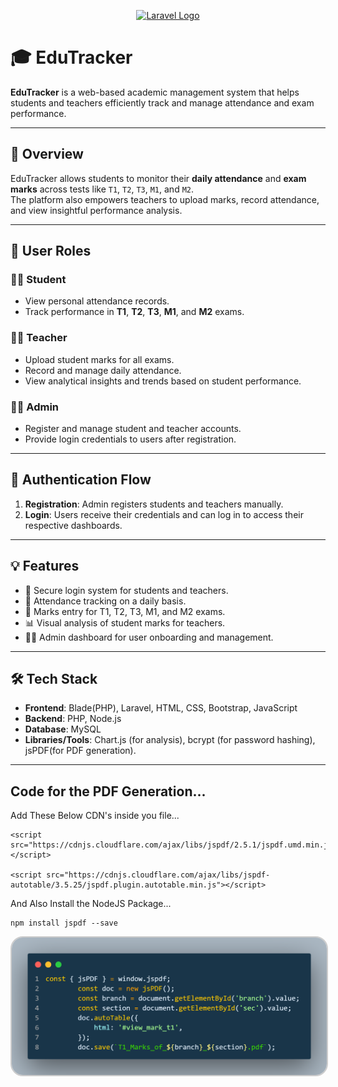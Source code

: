 <p align="center"><a href="https://laravel.com" target="_blank"><img src="https://raw.githubusercontent.com/laravel/art/master/logo-lockup/5%20SVG/2%20CMYK/1%20Full%20Color/laravel-logolockup-cmyk-red.svg" width="400" alt="Laravel Logo"></a></p>


# 🎓 EduTracker

**EduTracker** is a web-based academic management system that helps students and teachers efficiently track and manage attendance and exam performance.

---

## 📌 Overview

EduTracker allows students to monitor their **daily attendance** and **exam marks** across tests like `T1`, `T2`, `T3`, `M1`, and `M2`.  
The platform also empowers teachers to upload marks, record attendance, and view insightful performance analysis.

---

## 👥 User Roles

### 🧑‍🎓 Student
- View personal attendance records.
- Track performance in **T1**, **T2**, **T3**, **M1**, and **M2** exams.

### 👨‍🏫 Teacher
- Upload student marks for all exams.
- Record and manage daily attendance.
- View analytical insights and trends based on student performance.

### 👨‍💼 Admin
- Register and manage student and teacher accounts.
- Provide login credentials to users after registration.

---

## 🔐 Authentication Flow

1. **Registration**: Admin registers students and teachers manually.
2. **Login**: Users receive their credentials and can log in to access their respective dashboards.

---

## 💡 Features

- 🔐 Secure login system for students and teachers.
- 📅 Attendance tracking on a daily basis.
- 📝 Marks entry for T1, T2, T3, M1, and M2 exams.
- 📊 Visual analysis of student marks for teachers.
- 👨‍💼 Admin dashboard for user onboarding and management.

---

## 🛠️ Tech Stack

- **Frontend**: Blade(PHP), Laravel, HTML, CSS, Bootstrap, JavaScript
- **Backend**: PHP, Node.js
- **Database**:  MySQL
- **Libraries/Tools**: Chart.js (for analysis), bcrypt (for password hashing), jsPDF(for PDF generation).

---
## Code for the PDF Generation...
Add These Below CDN's inside you file...

    <script src="https://cdnjs.cloudflare.com/ajax/libs/jspdf/2.5.1/jspdf.umd.min.js"></script>
    
    <script src="https://cdnjs.cloudflare.com/ajax/libs/jspdf-autotable/3.5.25/jspdf.plugin.autotable.min.js"></script>

And Also Install the NodeJS Package...

    npm install jspdf --save
<p align="center">
  <img src="PDF_Genrating_Img.png" alt="Alt text" width="650" style="border-radius:10px; border:2px solid #ccc; border-radius: 20px;" />
</p>

